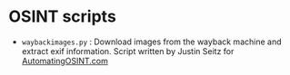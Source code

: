# OSINT scripts

* `waybackimages.py` : Download images from the wayback machine and extract exif information. Script written by Justin Seitz for [AutomatingOSINT.com](http://www.automatingosint.com/blog/2016/12/vacuuming-image-metadata-from-the-wayback-machine/)

